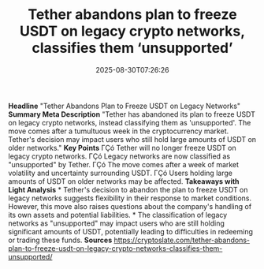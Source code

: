 ﻿---
title: "Tether abandons plan to freeze USDT on legacy crypto networks, classifies them ‘unsupported’"
date: "2025-08-30T07:26:26"
category: "Markets"
summary: ""
slug: "tether abandons plan to freeze usdt on legacy crypto network"
source_urls:
  - "https://cryptoslate.com/tether-abandons-plan-to-freeze-usdt-on-legacy-crypto-networks-classifies-them-unsupported/"
seo:
  title: "Tether abandons plan to freeze USDT on legacy crypto networks, classifies them ‘unsupported’ | Hash n Hedge"
  description: ""
  keywords: ["news", "markets", "brief"]
---
**Headline** "Tether Abandons Plan to Freeze USDT on Legacy Networks"  **Summary Meta Description** "Tether has abandoned its plan to freeze USDT on legacy crypto networks, instead classifying them as 'unsupported'. The move comes after a tumultuous week in the cryptocurrency market. Tether's decision may impact users who still hold large amounts of USDT on older networks."  **Key Points**  ΓÇó Tether will no longer freeze USDT on legacy crypto networks. ΓÇó Legacy networks are now classified as "unsupported" by Tether. ΓÇó The move comes after a week of market volatility and uncertainty surrounding USDT. ΓÇó Users holding large amounts of USDT on older networks may be affected.  **Takeaways with Light Analysis**  * Tether's decision to abandon the plan to freeze USDT on legacy networks suggests flexibility in their response to market conditions. However, this move also raises questions about the company's handling of its own assets and potential liabilities. * The classification of legacy networks as "unsupported" may impact users who are still holding significant amounts of USDT, potentially leading to difficulties in redeeming or trading these funds.  **Sources** https://cryptoslate.com/tether-abandons-plan-to-freeze-usdt-on-legacy-crypto-networks-classifies-them-unsupported/ 
